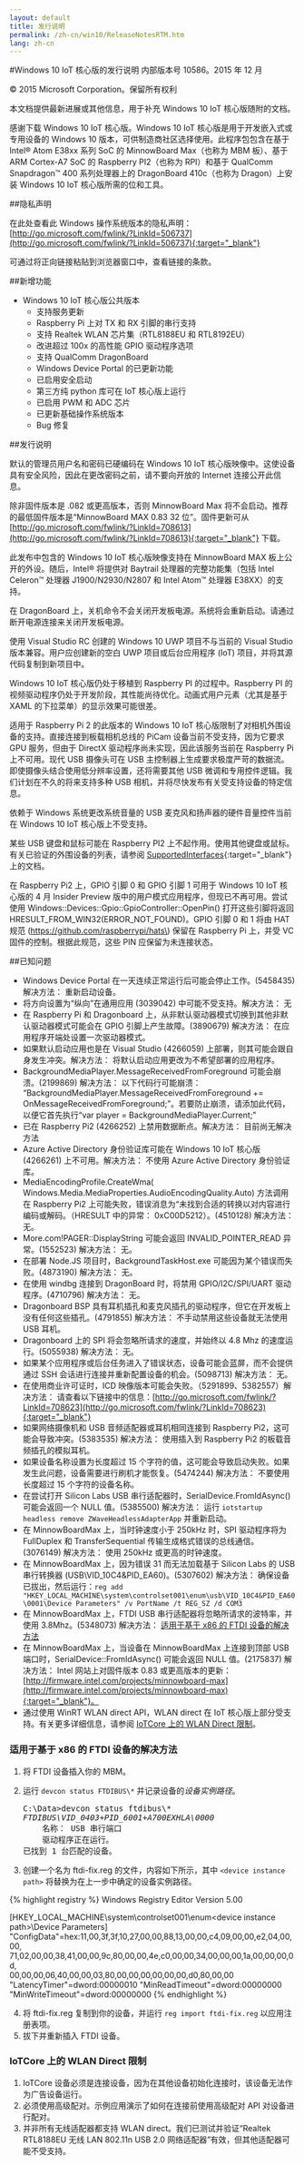 ```yaml
---
layout: default
title: 发行说明
permalink: /zh-cn/win10/ReleaseNotesRTM.htm
lang: zh-cn
---
```


#Windows 10 IoT 核心版的发行说明
内部版本号 10586。2015 年 12 月

&copy; 2015 Microsoft Corporation。保留所有权利

本文档提供最新进展或其他信息，用于补充 Windows 10 IoT 核心版随附的文档。

感谢下载 Windows 10 IoT 核心版。Windows 10 IoT 核心版是用于开发嵌入式或专用设备的 Windows 10 版本，可供制造商社区选择使用。此程序包包含在基于 Intel&reg; Atom E38xx 系列 SoC 的 MinnowBoard Max（也称为 MBM 板）、基于 ARM Cortex-A7 SoC 的 Raspberry PI2（也称为 RPI）和基于 QualComm Snapdragon™ 400 系列处理器上的 DragonBoard 410c（也称为 Dragon）上安装 Windows 10 IoT 核心版所需的位和工具。

##隐私声明

在此处查看此 Windows 操作系统版本的隐私声明：[http://go.microsoft.com/fwlink/?LinkId=506737](http://go.microsoft.com/fwlink/?LinkId=506737){:target="_blank"}

可通过将正向链接粘贴到浏览器窗口中，查看链接的条款。

##新增功能
* Windows 10 IoT 核心版公共版本
   * 支持服务更新
   * Raspberry Pi 上对 TX 和 RX 引脚的串行支持
   * 支持 Realtek WLAN 芯片集（RTL8188EU 和 RTL8192EU）
   * 改进超过 100x 的高性能 GPIO 驱动程序选项
   * 支持 QualComm DragonBoard
   * Windows Device Portal 的已更新功能
   * 已启用安全启动
   * 第三方纯 python 库可在 IoT 核心版上运行
   * 已启用 PWM 和 ADC 芯片
   * 已更新基础操作系统版本
   * Bug 修复

##发行说明

默认的管理员用户名和密码已硬编码在 Windows 10 IoT 核心版映像中。这使设备具有安全风险，因此在更改密码之前，请不要向开放的 Internet 连接公开此信息。

除非固件版本是 .082 或更高版本，否则 MinnowBoard Max 将不会启动。推荐的最低固件版本是“MinnowBoard MAX 0.83 32 位”。固件更新可从 [http://go.microsoft.com/fwlink/?LinkId=708613](http://go.microsoft.com/fwlink/?LinkId=708613){:target="_blank"} 下载。

此发布中包含的 Windows 10 IoT 核心版映像支持在 MinnowBoard MAX 板上公开的外设。随后，Intel&reg; 将提供对 Baytrail 处理器的完整功能集（包括 Intel Celeron&trade; 处理器 J1900/N2930/N2807 和 Intel Atom&trade; 处理器 E38XX）的支持。

在 DragonBoard 上，关机命令不会关闭开发板电源。系统将会重新启动。请通过断开电源连接来关闭开发板电源。

使用 Visual Studio RC 创建的 Windows 10 UWP 项目不与当前的 Visual Studio 版本兼容。用户应创建新的空白 UWP 项目或后台应用程序 \(IoT\) 项目，并将其源代码复制到新项目中。

Windows 10 IoT 核心版仍处于移植到 Raspberry PI 的过程中。Raspberry PI 的视频驱动程序仍处于开发阶段，其性能尚待优化。动画式用户元素（尤其是基于 XAML 的下拉菜单）的显示效果可能很差。

适用于 Raspberry Pi 2 的此版本的 Windows 10 IoT 核心版限制了对相机外围设备的支持。直接连接到板载相机总线的 PiCam 设备当前不受支持，因为它要求 GPU 服务，但由于 DirectX 驱动程序尚未实现，因此该服务当前在 Raspberry Pi 上不可用。现代 USB 摄像头可在 USB 主控制器上生成要求极度严苛的数据流。即使摄像头结合使用低分辨率设置，还将需要其他 USB 微调和专用控件逻辑。我们计划在不久的将来支持多种 USB 相机，并将尽快发布有关受支持设备的特定信息。

依赖于 Windows 系统更改系统音量的 USB 麦克风和扬声器的硬件音量控件当前在 Windows 10 IoT 核心版上不受支持。

某些 USB 键盘和鼠标可能在 Raspberry PI2 上不起作用。使用其他键盘或鼠标。有关已验证的外围设备的列表，请参阅 [SupportedInterfaces]({{site.baseurl}}/{{page.lang}}/win10/SupportedInterfaces.htm){:target="_blank"} 上的文档。

在 Raspberry Pi2 上，GPIO 引脚 0 和 GPIO 引脚 1 可用于 Windows 10 IoT 核心版的 4 月 Insider Preview 版中的用户模式应用程序，但现已不再可用。尝试使用 Windows::Devices::Gpio::GpioController::OpenPin\(\) 打开这些引脚将返回 HRESULT\_FROM\_WIN32\(ERROR\_NOT\_FOUND\)。GPIO 引脚 0 和 1 将由 HAT 规范 \(https://github.com/raspberrypi/hats\) 保留在 Raspberry Pi 上，并受 VC 固件的控制。根据此规范，这些 PIN 应保留为未连接状态。


##已知问题

*	Windows Device Portal 在一天连续正常运行后可能会停止工作。\(5458435\) 解决方法： 重新启动设备。
*	将方向设置为“纵向”在通用应用 \(3039042\) 中可能不受支持。解决方法： 无
*	在 Raspberry Pi 和 Dragonboard 上，从非默认驱动器模式切换到其他非默认驱动器模式可能会在 GPIO 引脚上产生故障。\(3890679\) 解决方法： 在应用程序开端处设置一次驱动器模式。
*	如果默认启动应用也是在 Visual Studio \(4266059\) 上部署，则其可能会跟自身发生冲突。解决方法： 将默认启动应用更改为不希望部署的应用程序。
*	BackgroundMediaPlayer.MessageReceivedFromForeground 可能会崩溃。\(2199869\) 解决方法： 以下代码行可能崩溃： “BackgroundMediaPlayer.MessageReceivedFromForeground += OnMessageReceivedFromForeground;”。若要防止崩溃，请添加此代码，以便它首先执行“var player = BackgroundMediaPlayer.Current;”
*	已在 Raspberry Pi2 \(4266252\) 上禁用数据断点。解决方法： 目前尚无解决方法
*	Azure Active Directory 身份验证库可能在 Windows 10 IoT 核心版 \(4266261\) 上不可用。解决方法： 不使用 Azure Active Directory 身份验证库。
*	MediaEncodingProfile.CreateWma\( Windows.Media.MediaProperties.AudioEncodingQuality.Auto\) 方法调用在 Raspberry Pi2 上可能失败，错误消息为“未找到合适的转换以对内容进行编码或解码。（HRESULT 中的异常： 0xC00D5212）。\(4510128\) 解决方法： 无。
*	More.com!PAGER::DisplayString 可能会返回 INVALID\_POINTER\_READ 异常。\(1552523\) 解决方法： 无。
*	在部署 Node.JS 项目时，BackgroundTaskHost.exe 可能因为某个错误而失败。\(4873190\) 解决方法： 无。
*	在使用 windbg 连接到 DragonBoard 时，将禁用 GPIO/I2C/SPI/UART 驱动程序。\(4710796\) 解决方法： 无。
*	Dragonboard BSP 具有耳机插孔和麦克风插孔的驱动程序，但它在开发板上没有任何这些插孔。\(4791855\) 解决方法： 不手动禁用这些设备就无法使用 USB 耳机。
*	Dragonboard 上的 SPI 将会忽略所请求的速度，并始终以 4.8 Mhz 的速度运行。\(5055938\) 解决方法： 无。
*	如果某个应用程序或后台任务进入了错误状态，设备可能会蓝屏，而不会提供通过 SSH 会话进行连接并重新配置设备的机会。\(5098713\) 解决方法： 无。
*	在使用商业许可证时，ICD 映像版本可能会失败。（5291899、5382557）解决方法： 请查看以下链接中的信息：[http://go.microsoft.com/fwlink/?LinkId=708623](http://go.microsoft.com/fwlink/?LinkId=708623){:target="_blank"}
*	如果网络摄像机和 USB 音频适配器或耳机相同连接到 Raspberry Pi2，这可能会导致冲突。\(5383535\) 解决方法： 使用插入到 Raspberry Pi2 的板载音频插孔的模拟耳机。
*	如果设备名称设置为长度超过 15 个字符的值，这可能会导致启动失败。如果发生此问题，设备需要进行刷机才能恢复。\(5474244\) 解决方法： 不要使用长度超过 15 个字符的设备名称。
*	在尝试打开 Silicon Labs USB 串行适配器时，SerialDevice.FromIdAsync\(\) 可能会返回一个 NULL 值。\(5385500\) 解决方法： 运行 `iotstartup headless remove ZWaveHeadlessAdapterApp` 并重新启动。
*	在 MinnowBoardMax 上，当时钟速度小于 250kHz 时，SPI 驱动程序将为 FullDuplex 和 TransferSequential 传输生成格式错误的总线通信。\(3076149\) 解决方法： 使用 250kHz 或更高的时钟速度。
*   在 MinnowBoardMax 上，因为错误 31 而无法加载基于 Silicon Labs 的 USB 串行转换器 \(USB\\VID\_10C4&PID\_EA60\)。\(5307602\) 解决方法： 确保设备已拔出，然后运行：`reg add "HKEY_LOCAL_MACHINE\system\controlset001\enum\usb\VID_10C4&PID_EA60\0001\Device Parameters" /v PortName /t REG_SZ /d COM3`
*   在 MinnowBoardMax 上，FTDI USB 串行适配器将忽略所请求的波特率，并使用 3.8Mhz。\(5348073\) 解决方法： [适用于基于 x86 的 FTDI 设备的解决方法](#ftdiworkaround)
*	在 MinnowBoardMax 上，当设备在 MinnowBoardMax 上连接到顶部 USB 端口时，SerialDevice::FromIdAsync\(\) 可能会返回 NULL 值。\(2175837\) 解决方法： Intel 网站上对固件版本 0.83 或更高版本的更新：[http://firmware.intel.com/projects/minnowboard-max](http://firmware.intel.com/projects/minnowboard-max){:target="_blank"}。
*   通过使用 WinRT WLAN direct API，WLAN direct 在 IoT 核心版上部分受支持。有关更多详细信息，请参阅 [IoTCore 上的 WLAN Direct 限制](#wifidirect)。

### <a name="ftdiworkaround"></a>适用于基于 x86 的 FTDI 设备的解决方法

 1. 将 FTDI 设备插入你的 MBM。
 2. 运行 `devcon status FTDIBUS\*` 并记录设备的*设备实例路径*。

    <pre>
    C:\Data>devcon status ftdibus\*
    <i>FTDIBUS\VID_0403+PID_6001+A700EXHLA\0000</i>
        名称： USB 串行端口
        驱动程序正在运行。
    已找到 1 台匹配的设备。
</pre>

 3. 创建一个名为 ftdi-fix.reg 的文件，内容如下所示，其中 `<device instance path>` 将替换为在上一步中确定的设备实例路径。

{% highlight registry %}
Windows Registry Editor Version 5.00

[HKEY_LOCAL_MACHINE\system\controlset001\enum\<device instance path>\Device Parameters]
"ConfigData"=hex:11,00,3f,3f,10,27,00,00,88,13,00,00,c4,09,00,00,e2,04,00,00,\
  71,02,00,00,38,41,00,00,9c,80,00,00,4e,c0,00,00,34,00,00,00,1a,00,00,00,0d,\
  00,00,00,06,40,00,00,03,80,00,00,00,00,00,00,d0,80,00,00
"LatencyTimer"=dword:00000010
"MinReadTimeout"=dword:00000000
"MinWriteTimeout"=dword:00000000
{% endhighlight %}

 4. 将 ftdi-fix.reg 复制到你的设备，并运行 `reg import ftdi-fix.reg` 以应用注册表项。
 5. 拔下并重新插入 FTDI 设备。
 
### <a name="wifidirect"></a>IoTCore 上的 WLAN Direct 限制

1. IoTCore 设备必须是连接设备，因为在其他设备初始化连接时，该设备无法作为广告设备运行。  
2. 必须使用高级配对。示例应用演示了如何在连接前使用高级配对 API 对设备进行配对。
3. 并非所有无线适配器都支持 WLAN direct。我们已测试并验证“Realtek RTL8188EU 无线 LAN 802.11n USB 2.0 网络适配器”有效，但其他适配器可能不受支持。
 